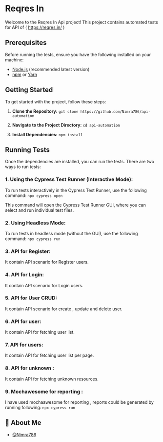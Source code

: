 # Reqres In

Welcome to the Reqres In Api project! This project contains automated tests for API of ( https://reqres.in/ )

## Prerequisites

Before running the tests, ensure you have the following installed on your machine:

- [Node.js](https://nodejs.org/) (recommended latest version)
- [npm](https://www.npmjs.com/) or [Yarn](https://yarnpkg.com/)

## Getting Started

To get started with the project, follow these steps:

1. **Clone the Repository:**
`git clone https://github.com/Nimra786/api-automation`

2. **Navigate to the Project Directory:**
`cd api-automation`

3. **Install Dependencies:**
`npm install`

## Running Tests
Once the dependencies are installed, you can run the tests. There are two ways to run tests:

### 1. Using the Cypress Test Runner (Interactive Mode):
To run tests interactively in the Cypress Test Runner, use the following command:
`npx cypress open`

This command will open the Cypress Test Runner GUI, where you can select and run individual test files.

### 2. Using Headless Mode:
To run tests in headless mode (without the GUI), use the following command:
`npx cypress run`

### 3. API for Register:
It contain API scenario for Register users.

### 4. API for Login:
It contain API scenario for Login users.

### 5. API for User CRUD:
It contain API scenario for create , update and delete user.

### 6. API for user:
It contain API for fetching user list.

### 7. API for users:
It contain API for fetching user list per page.

### 8. API for unknown :
It contain API for fetching unknown resources.

### 9. Mochawesome for reporting :
I have used mochaawesome for reporting , reports could be generated by running following:
`npx cypress run`

## :rocket: About Me
- [@Nimra786](https://github.com/Nimra786)
